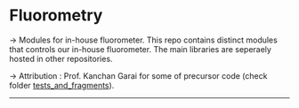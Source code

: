 # Fluorometry
→ Modules for in-house fluorometer. This repo contains distinct modules that controls our in-house fluorometer. The main libraries are seperaely hosted in other repositories.

→ Attribution : Prof. Kanchan Garai for some of precursor code (check folder [tests_and_fragments](./tests_and_fragments/)).


---





